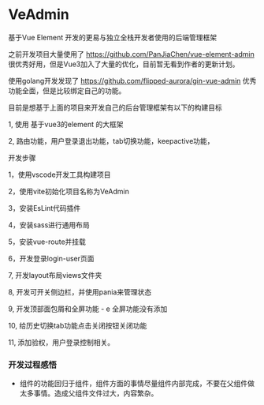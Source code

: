 # VeAdmin
基于Vue Element 开发的更易与独立全栈开发者使用的后端管理框架

之前开发项目大量使用了 https://github.com/PanJiaChen/vue-element-admin  很优秀好用，但是Vue3加入了大量的优化，目前暂无看到作者的更新计划。

使用golang开发发现了 https://github.com/flipped-aurora/gin-vue-admin  优秀功能全面，但是比较绑定自己的功能。

目前是想基于上面的项目来开发自己的后台管理框架有以下的构建目标

1, 使用 基于vue3的element 的大框架

2, 路由功能，用户登录退出功能，tab切换功能，keepactive功能，




开发步骤

1，使用vscode开发工具构建项目

2，使用vite初始化项目名称为VeAdmin

3，安装EsLint代码插件

4，安装sass进行通用布局

5，安装vue-route并挂载

6，开发登录login-user页面

7, 开发layout布局views文件夹

8, 开发可开关侧边栏，并使用pania来管理状态

9, 开发顶部面包屑和全屏功能 - e 全屏功能没有添加

10, 给历史切换tab功能点击关闭按钮关闭功能

11, 添加验权，用户登录控制相关。

### 开发过程感悟

- 组件的功能回归于组件，组件方面的事情尽量组件内部完成，不要在父组件做太多事情。造成父组件文件过大，内容繁杂。